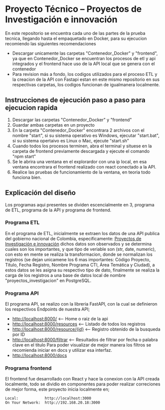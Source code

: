 # Proyecto Técnico – Proyectos de Investigación e innovación

En este repositorio se encuentra cada uno de las partes de la prueba tecnica, llegando hasta el empaquetado en Docker, para su ejecucion recomiendo las siguientes recomendaciones

- Descargar unicamente las carpetas "Contenedor_Docker" y "frontend", ya que en Contenedor_Docker se encuentran los procesos de etl y api integrados y el frontend hace uso de la API local que se genera con el contenedor
- Para revision más a fondo, los codigos utilizados para el proceso ETL y la creacion de la API con Fastapi estan en este mismo repositorio en sus respectivas carpetas, los codigos funcionan de igualmanera localmente.

## Instrucciones de ejecución paso a paso para ejecucion rapida

1. Descargar las carpetas "Contenedor_Docker" y "frontend"
2. Guardar ambas carpetas en un proyecto
3. En la carpeta "Contenedor_Docker" encontrara 2 archivos con el nombre "start", si su sistema operativo es Windows, ejecutar "start.bat", si su sistema opertaivo es Linux o Mac, ejecute "start.sh"
4. Cuando todos los procesos terminen, abra el terminal y situese en la carpeta de frontend previamente descargada y ejecute el comando "npm start"
5. Se le abrira una ventana en el explorardor con una ip local, en esa ventana encontrara el frontend realizado con react conectado a la API.
6. Realice las pruebas de funcionamiento de la ventana, en teoria todo funciona bien.

## Explicación del diseño
Los programas aqui presentes se dividen escencialmente en 3, programa de ETL, programa de la API y programa de frontend. 

### Programa ETL
En el programa de ETL, inicialmente se extraen los datos de una API publica del gobierno nacional de Colombia, especificamente: [Proyectos de Investigación e innovación](https://dev.socrata.com/foundry/www.datos.gov.co/6hgx-q9pi) dichos datos son observados y se determina cuales son los importantes, y que tipo de veriable son (str, date, numeric), con esto en mente se realiza la transformacion, donde se normalizan los registros (se dejan unicamene los 6 mas importantes: Código Proyecto, Título, Fecha Registro, Nombre Programa CTI, Área Temática y Ciudad), a estos datos se les asigna su respectivo tipo de dato, finalmente se realiza la carga de los registros a una base de datos local de nombre "proyectos_investigacion" en PostgreSQL.

### Programa API
El programa API, se realizo con la libreria FastAPI, con la cual se definieron los respectivos Endpoints de nuestra API;
- [http://localhost:8000/](http://localhost:8000/)  <-- Home o raiz de la api
- [http://localhost:8000/resources](http://localhost:8000/resources) <-- Listado de todos los registros
- [http://localhost:8000/resource/{id}](http://localhost:8000/1) <-- Registro obtenido de la busqueda por ID
- [http://localhost:8000/filtrar](http://localhost:8000/filtrar) <-- Resultados de filtrar por fecha o palabra clave en el titulo
Para poder visualizar de mejor manera los filtros se recomienda iniciar en docs y utilizar esa interfaz.
- [http://localhost:8000/docs](http://localhost:8000/docs)

### Programa frontend
El frontend fue desarrollado con React y hace la conexion con la API creada localmente, todo se dividio en componentes para poder realizar correciones de mejor forma, este proyecto inicia localmente en;
```
Local:            http://localhost:3000        
On Your Network:  http://192.168.20.18:3000
```
